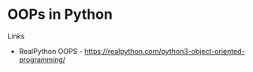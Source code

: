 # OOPs in Python

Links

- RealPython OOPS - <https://realpython.com/python3-object-oriented-programming/>

